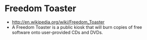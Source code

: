 Freedom Toaster
===============

-   <http://en.wikipedia.org/wiki/Freedom_Toaster>
-   A Freedom Toaster is a public kiosk that will burn copies of free
    software onto user-provided CDs and DVDs.

